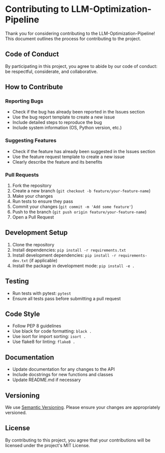# Contributing to LLM-Optimization-Pipeline                                                                                                                                           
                                                                                                                                                                                    
Thank you for considering contributing to the LLM-Optimization-Pipeline! This document outlines the process for contributing to the project.                                          
                                                                                                                                                                                    
## Code of Conduct                                                                                                                                                                    
                                                                                                                                                                                    
By participating in this project, you agree to abide by our code of conduct: be respectful, considerate, and collaborative.                                                           
                                                                                                                                                                                    
## How to Contribute                                                                                                                                                                  
                                                                                                                                                                                    
### Reporting Bugs                                                                                                                                                                    
                                                                                                                                                                                    
- Check if the bug has already been reported in the Issues section                                                                                                                    
- Use the bug report template to create a new issue                                                                                                                                   
- Include detailed steps to reproduce the bug                                                                                                                                         
- Include system information (OS, Python version, etc.)                                                                                                                               
                                                                                                                                                                                    
### Suggesting Features                                                                                                                                                               
                                                                                                                                                                                    
- Check if the feature has already been suggested in the Issues section                                                                                                               
- Use the feature request template to create a new issue                                                                                                                              
- Clearly describe the feature and its benefits                                                                                                                                       
                                                                                                                                                                                    
### Pull Requests                                                                                                                                                                     
                                                                                                                                                                                    
1. Fork the repository                                                                                                                                                                
2. Create a new branch (`git checkout -b feature/your-feature-name`)                                                                                                                  
3. Make your changes                                                                                                                                                                  
4. Run tests to ensure they pass                                                                                                                                                      
5. Commit your changes (`git commit -m 'Add some feature'`)                                                                                                                           
6. Push to the branch (`git push origin feature/your-feature-name`)                                                                                                                   
7. Open a Pull Request                                                                                                                                                                
                                                                                                                                                                                    
## Development Setup                                                                                                                                                                  
                                                                                                                                                                                    
1. Clone the repository                                                                                                                                                               
2. Install dependencies: `pip install -r requirements.txt`                                                                                                                            
3. Install development dependencies: `pip install -r requirements-dev.txt` (if applicable)                                                                                            
4. Install the package in development mode: `pip install -e .`                                                                                                                        
                                                                                                                                                                                    
## Testing                                                                                                                                                                            
                                                                                                                                                                                    
- Run tests with pytest: `pytest`                                                                                                                                                     
- Ensure all tests pass before submitting a pull request                                                                                                                              
                                                                                                                                                                                    
## Code Style                                                                                                                                                                         
                                                                                                                                                                                    
- Follow PEP 8 guidelines                                                                                                                                                             
- Use black for code formatting: `black .`                                                                                                                                            
- Use isort for import sorting: `isort .`                                                                                                                                             
- Use flake8 for linting: `flake8 .`                                                                                                                                                  
                                                                                                                                                                                    
## Documentation                                                                                                                                                                      
                                                                                                                                                                                    
- Update documentation for any changes to the API                                                                                                                                     
- Include docstrings for new functions and classes                                                                                                                                    
- Update README.md if necessary                                                                                                                                                       
                                                                                                                                                                                    
## Versioning                                                                                                                                                                         
                                                                                                                                                                                    
We use [Semantic Versioning](https://semver.org/). Please ensure your changes are appropriately versioned.                                                                            
                                                                                                                                                                                    
## License                                                                                                                                                                            
                                                                                                                                                                                    
By contributing to this project, you agree that your contributions will be licensed under the project's MIT License.
